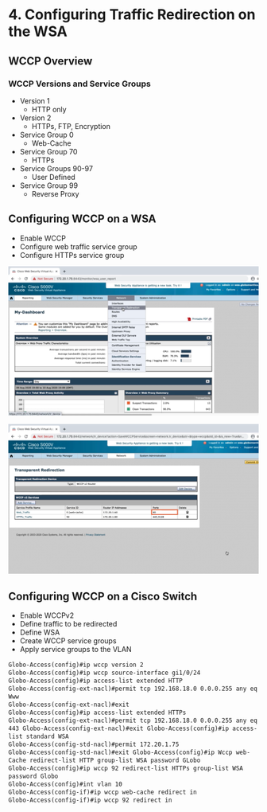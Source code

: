 # 4. Configuring Traffic Redirection on the WSA

## WCCP Overview

### WCCP Versions and Service Groups

* Version 1
  * HTTP only
* Version 2
  * HTTPs, FTP, Encryption
* Service Group 0
  * Web-Cache
* Service Group 70
  * HTTPs
* Service Groups 90-97
  * User Defined
* Service Group 99
  * Reverse Proxy

## Configuring WCCP on a WSA

* Enable WCCP
* Configure web traffic service group
* Configure HTTPs service group

![](../../../.gitbook/assets/configuring-traffic-redirection-on-the-wsa-1.png)

![](../../../.gitbook/assets/configuring-traffic-redirection-on-the-wsa-2.png)

## Configuring WCCP on a Cisco Switch

* Enable WCCPv2
* Define traffic to be redirected
* Define WSA
* Create WCCP service groups
* Apply service groups to the VLAN

```text
Globo-Access(config)#ip wccp version 2
Globo-Access(config)#ip wccp source-interface gi1/0/24
Globo-Access(config)#ip access-list extended HTTP
Globo-Access(config-ext-nacl)#permit tcp 192.168.18.0 0.0.0.255 any eq Www
Globo-Access(config-ext-nacl)#exit
Globo-Access(config)#ip access-list extended HTTPs
Globo-Access(config-ext-nacl)#permit tcp 192.168.18.0 0.0.0.255 any eq 443 Globo-Access(config-ext-nacl)#exit Globo-Access(config)#ip access-list standard WSA
Globo-Access(config-std-nacl)#permit 172.20.1.75
Globo-Access(config-std-nacl)#exit Globo-Access(config)#ip Wccp web-Cache redirect-list HTTP group-list WSA password GLobo
Globo-Access(config)#ip wccp 92 redirect-list HTTPs group-list WSA password Globo
Globo-Access(config)#int vlan 10
Globo-Access(config-if)#ip wccp web-cache redirect in
Globo-Access(config-if)#ip wccp 92 redirect in
```

